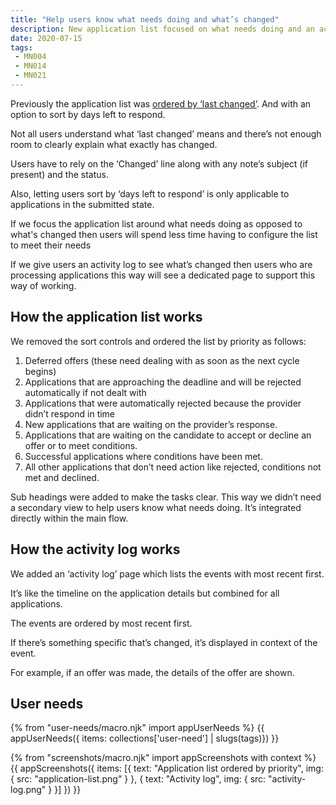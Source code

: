 ```yaml
---
title: "Help users know what needs doing and what’s changed"
description: New application list focused on what needs doing and an activity log focused on what’s changed
date: 2020-07-15
tags:
 - MN004
 - MN014
 - MN021
---
```


Previously the application list was [ordered by ‘last changed’](/manage-teacher-training-applications/sorting-by-rbd-date/). And with an option to sort by days left to respond.

Not all users understand what ‘last changed’ means and there’s not enough room to clearly explain what exactly has changed.

Users have to rely on the ‘Changed’ line along with any note’s subject (if present) and the status.

Also, letting users sort by ‘days left to respond’ is only applicable to applications in the submitted state.

If we focus the application list around what needs doing as opposed to what's changed then users will spend less time having to configure the list to meet their needs

If we give users an activity log to see what’s changed then users who are processing applications this way will see a dedicated page to support this way of working.

## How the application list works

We removed the sort controls and ordered the list by priority as follows:

1. Deferred offers (these need dealing with as soon as the next cycle begins)
3. Applications that are approaching the deadline and will be rejected automatically if not dealt with
2. Applications that were automatically rejected because the provider didn’t respond in time
4. New applications that are waiting on the provider’s response.
5. Applications that are waiting on the candidate to accept or decline an offer or to meet conditions.
6. Successful applications where conditions have been met.
7. All other applications that don’t need action like rejected, conditions not met and declined.

Sub headings were added to make the tasks clear. This way we didn’t need a secondary view to help users know what needs doing. It’s integrated directly within the main flow.

## How the activity log works

We added an ‘activity log’ page which lists the events with most recent first.

It’s like the timeline on the application details but combined for all applications.

The events are ordered by most recent first.

If there’s something specific that’s changed, it’s displayed in context of the event.

For example, if an offer was made, the details of the offer are shown.

## User needs

{% from "user-needs/macro.njk" import appUserNeeds %}
{{ appUserNeeds({ items: collections['user-need'] | slugs(tags)}) }}

{% from "screenshots/macro.njk" import appScreenshots with context %}
{{ appScreenshots({
  items: [{
    text: "Application list ordered by priority",
    img: {
      src: "application-list.png"
    }
  }, {
    text: "Activity log",
    img: {
      src: "activity-log.png"
    }
  }]
}) }}
